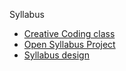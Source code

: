 Syllabus 

- [Creative Coding class](http://composingdigitalmedia.org/s15_cc/html/schedule.html) 
- [Open Syllabus Project](http://explorer.opensyllabusproject.org/) 
- [Syllabus design](https://www.washington.edu/teaching/teaching-resources/preparing-to-teach/designing-your-course-and-syllabus/
)